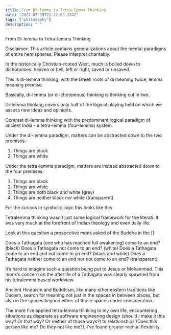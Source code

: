 ```yaml
---
title: From Di-lemma to Tetra-lemma Thinking
date: "2022-07-19T22:12:03.284Z"
tags: ["philosophy"]
description: " "
---
```


From Di-lemma to Tetra-lemma Thinking


Disclaimer: This article contains generalizations about the mental paradigms of entire hemispheres. Please interpret charitably.

In the historically Christian-rooted West, much is boiled down to dichotomies: heaven or hell, left or right, saved or unsaved.

This is di-lemma thinking, with the Greek roots of di meaning twice, lemma meaning premise.

Basically, di-lemma (or di-chotomous) thinking is thinking cut in two.

Di-lemma thinking covers only half of the logical playing field on which we assess new ideas and opinions.

Contrast di-lemma thinking with the predominant logical paradigm of ancient India - a tetra-lemma (four-lemma) system.

Under the di-lemma paradigm, matters can be abstracted down to the two premises:
1. Things are black
2. Things are white

Under the tetra-lemma paradigm, matters are instead abstracted down to the four premises:
1. Things are black
2. Things are white
3. Things are both black and white (gray)
4. Things are neither black nor white (transparent)

For the curious in symbolic logic this looks like this

Tetralemma thinking wasn’t just some logical framework for the literati. It was very much at the forefront of Indian theology and even daily life.

Look at this question a prospective monk asked of the Buddha in the []:

Does a Tathagata [one who has reached full awakening] come to an end? (black)
Does a Tathagata not come to an end? (white)
Does a Tathagata come to an end and not come to an end? (black and white)
Does a Tathagata neither come to an end nor not come to an end? (transparent)

It’s hard to imagine such a question being put to Jesus or Mohammad. This monk’s concern on the afterlife of a Tathagata was clearly spawned from his tetralemma based worldview.

Ancient Hinduism and Buddhism, like many other eastern traditions like Daoism, search for meaning not just in the spaces in between places, but also in the spaces beyond either of those spaces under consideration.

The more I’ve applied tetra-lemma thinking to my own life, encountering situations as disparate as software engineering design (should i make it this way? Or that way? Or neither of those ways?) to relationships (Does this person like me? Do they not like me?), I’ve found greater mental flexibility.